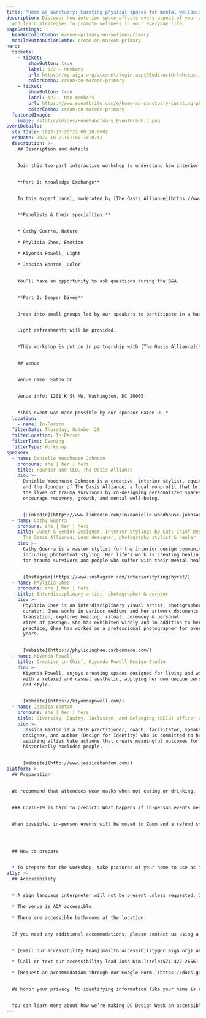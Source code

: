 ```yaml
---
title: "Home as sanctuary: Curating physical spaces for mental wellbeing"
description: Discover how interior space affects every aspect of your wellbeing,
  and learn strategies to promote wellness in your everyday life.
pageSettings:
  headerColorCombo: maroon-primary-on-yellow-primary
  mobileButtonColorCombo: cream-on-maroon-primary
hero:
  tickets:
    - ticket:
        showButton: true
        label: $22 — Members
        url: https://my.aiga.org/account/login.aspx?RedirectUrl=https://ikit.aiga.org/ikit_national_util/ikit-national-util-sso-redirect/?state=https%3A%2F%2Fdc.aiga.org%2Fevent%2Fhome-as-sanctuary-curating-physical-spaces-for-mental-wellbeing%2F%3Fredirect_source%3Deventbrite_register
        colorCombo: cream-on-maroon-primary
    - ticket:
        showButton: true
        label: $27 — Non-members
        url: https://www.eventbrite.com/e/home-as-sanctuary-curating-physical-spaces-for-mental-wellbeing-tickets-425454936167
        colorCombo: cream-on-maroon-primary
  featuredImage:
    image: /static/images/HomeSanctuary_EventGraphic.png
eventDetails:
  startDate: 2022-10-20T23:00:18.060Z
  endDate: 2022-10-21T01:00:18.074Z
  description: >-
    ## Description and details


    Join this two-part interactive workshop to understand how interior space affects every aspect of your wellbeing, and learn strategies to promote wellness in your home and everyday life.


    **Part 1: Knowledge Exchange**


    In this expert panel, moderated by [The Oasis Alliance](https://www.theoasisalliance.org/)’s Founder and CEO Danielle Woodhouse Johnson, four interior design and mental wellness experts will weigh in on the connection between space and wellbeing.


    **Panelists & their specialties:**


    * Cathy Guerra, Nature

    * Phylicia Ghee, Emotion

    * Kiyonda Powell, Light

    * Jessica Bantom, Color 


    You’ll have an opportunity to ask questions during the Q&A.


    **Part 2: Deeper Dives**


    Break into small groups led by our speakers to participate in a hands-on activity focused on the speciality areas discussed during the panel. 


    Light refreshments will be provided.


    *This workshop is put on in partnership with [The Oasis Alliance](https://www.theoasisalliance.org/), a local nonprofit that brightens the lives of trauma survivors by co-designing personalized spaces that encourage recovery, growth, and mental wellbeing. A portion of the proceeds will go to The Oasis Alliance to support their work.*


    ## Venue


    Venue name: Eaton DC


    Venue info: 1201 K St NW, Washington, DC 20005


    *This event was made possible by our sponsor Eaton DC.*
  location:
    - name: In-Person
  filterDate: Thursday, October 20
  filterLocation: In-Person
  filterTime: Evening
  filterType: Workshop
speaker:
  - name: Danielle Woodhouse Johnson
    pronouns: she | her | hers
    title: Founder and CEO, The Oasis Alliance
    bio: >-
      Danielle Woodhouse Johnson is a creative, interior stylist, equity fellow,
      and the founder of The Oasis Alliance, a local nonprofit that brightens
      the lives of trauma survivors by co-designing personalized spaces that
      encourage recovery, growth, and mental well-being.


      [LinkedIn](https://www.linkedin.com/in/danielle-woodhouse-johnson-a374266a/)
  - name: Cathy Guerra
    pronouns: she | her | hers
    title: Owner & Senior Designer, Interior Stylings by Cat; Chief Design Officer,
      The Oasis Alliance; Lead designer, photography stylist & healer
    bio: >-
      Cathy Guerra is a master stylist for the interior design community
      including photoshoot styling. Her life's work is creating healing spaces
      for trauma survivors and people who suffer with their mental health.


      [Instagram](https://www.instagram.com/interiorstylingsbycat/)
  - name: Phylicia Ghee
    pronouns: she | her | hers
    title: Interdisciplinary artist, photographer & curator
    bio: >-
      Phylicia Ghee is an interdisciplinary visual artist, photographer and
      curator. Ghee works in various mediums and her artwork documents
      transition, explores healing, ritual, ceremony & personal
      rites-of-passage. She has exhibited widely and in addition to her art
      practice, Ghee has worked as a professional photographer for over 17
      years.


      [Website](https://phyliciaghee.carbonmade.com/)
  - name: Kiyonda Powell
    title: Creative in Chief, Kiyonda Powell Design Studio
    bio: >-
      Kiyonda Powell, enjoys creating spaces designed for living and working
      with a relaxed and casual aesthetic, applying her own unique personality
      and style.


      [Website](https://kiyondapowell.com/)
  - name: Jessica Bantom
    pronouns: she | her | hers
    title: Diversity, Equity, Inclusion, and Belonging (DEIB) officer and consultant
    bio: >-
      Jessica Bantom is a DEIB practitioner, coach, facilitator, speaker,
      designer, and author (Design for Identity) who is committed to helping
      aspiring allies take actions that create meaningful outcomes for
      historically excluded people.


      [Website](http://www.jessicabantom.com/)
platform: >-
  ## Preparation


  We recommend that attendees wear masks when not eating or drinking.


  ### COVID-19 is hard to predict: What happens if in-person events need to be canceled?


  When possible, in-person events will be moved to Zoom and a refund should not be expected. If an event is canceled in its entirety, a refund will be issued. In either scenario you will be notified immediately.




  ## How to prepare


  * To prepare for the workshop, take pictures of your home to use as a visual prompt during the breakout group activity.
a11y: >-
  ## Accessibility


  * A sign language interpreter will not be present unless requested. If requested, we will do our best to employ a sign language interpreter for the event.

  * The venue is ADA accessible.

  * There are accessible bathrooms at the location. 


  If you need any additional accommodations, please contact us using a method that works best for you:


  * [Email our accessibility team](mailto:accessibility@dc.aiga.org) at accessibility@dc.aiga.org.

  * [Call or text our accessibility lead Josh Kim.](tele:571-422-2656)

  * [Request an accommodation through our Google Form.](https://docs.google.com/forms/d/e/1FAIpQLSe2l-FrPiSaZxPjIAOUadYn3axaz6SyloV42CWg-HF65TTy1w/viewform)


  We honor your privacy. No identifying information like your name is required to request an accommodation, and all details will be deleted once completed.


  You can learn more about how we’re making DC Design Week an accessible experience by visiting our [accessibility statement](/accessibility/).
---
```

